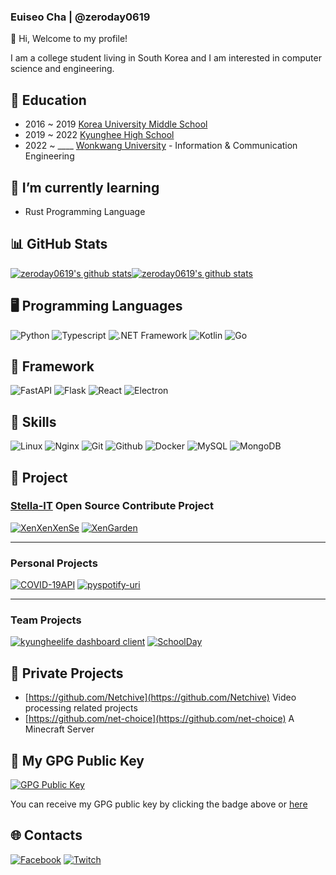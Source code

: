 ### Euiseo Cha | @zeroday0619

👋 Hi, Welcome to my profile!

I am a college student living in South Korea and I am interested in computer science and engineering.

## :school: Education
- 2016 ~ 2019 [Korea University Middle School](https://koryo.sen.ms.kr)
- 2019 ~ 2022 [Kyunghee High School](https://www.kyungheeboy.hs.kr)
- 2022 ~ ____ [Wonkwang University](https://www.wku.ac.kr/index.php) - Information & Communication Engineering

## 🌱 I’m currently learning
- Rust Programming Language

## 📊 GitHub Stats
[![zeroday0619's github stats](https://github-readme-stats.vercel.app/api?username=zeroday0619&count_private=true&show_icons=true&hide_border=true&theme=dark)](https://github.com/zeroday0619)[![zeroday0619's github stats](https://github-readme-stats.vercel.app/api/top-langs/?username=zeroday0619&exclude_repo=blog,blog.zeroday0619.dev,mbp16-ubuntu-kernel&show_icons=true&hide_border=true&title_color=004386&icon_color=004386&layout=compact&count_private=true&langs_count=8&theme=dark&hide=ruby,html,css)](https://github.com/zeroday0619)

## 🖥️ Programming Languages
![Python](https://img.shields.io/badge/Pythion-black?style=for-the-badge&logo=python)
![Typescript](https://img.shields.io/badge/Typescript-black?style=for-the-badge&logo=typescript)
![.NET Framework](https://img.shields.io/badge/.NET%20Framework-black?style=for-the-badge&logo=.Net)
![Kotlin](https://img.shields.io/badge/Kotlin-black?style=for-the-badge&logo=Kotlin)
![Go](https://img.shields.io/badge/Go-black?style=for-the-badge&logo=Go)

## :memo: Framework
![FastAPI](https://img.shields.io/badge/FastAPI-black?style=for-the-badge&logo=fastapi)
![Flask](https://img.shields.io/badge/Flask-black?style=for-the-badge&logo=flask)
![React](https://img.shields.io/badge/React-black?style=for-the-badge&logo=React)
![Electron](https://img.shields.io/badge/Electron-black?style=for-the-badge&logo=Electron)

## 📝 Skills
![Linux](https://img.shields.io/badge/Linux-black?style=for-the-badge&logo=linux)
![Nginx](https://img.shields.io/badge/Nginx-black?style=for-the-badge&logo=nginx)
![Git](https://img.shields.io/badge/Git-black?style=for-the-badge&logo=git)
![Github](https://img.shields.io/badge/Github-black?style=for-the-badge&logo=github)
![Docker](https://img.shields.io/badge/Docker-black?style=for-the-badge&logo=docker)
![MySQL](https://img.shields.io/badge/MySQL-black?style=for-the-badge&logo=mysql)
![MongoDB](https://img.shields.io/badge/MongoDB-black?style=for-the-badge&logo=MongoDB)

## :memo: Project

### [Stella-IT](https://opensource.stella-it.com) Open Source Contribute Project
[![XenXenXenSe](https://github-readme-stats.vercel.app/api/pin/?username=Stella-IT&repo=XenXenXenSe&theme=dark)](https://github.com/Stella-IT/XenXenXenSe)
[![XenGarden](https://github-readme-stats.vercel.app/api/pin/?username=Stella-IT&repo=XenGarden&theme=dark)](https://github.com/Stella-IT/XenGarden)

---

### Personal Projects
[![COVID-19API](https://github-readme-stats.vercel.app/api/pin/?username=zeroday0619&repo=COVID-19API&theme=dark)](https://github.com/zeroday0619/COVID-19API)
[![pyspotify-uri](https://github-readme-stats.vercel.app/api/pin/?username=zeroday0619&repo=pyspotify-uri&theme=dark)](https://github.com/zeroday0619/pyspotify-uri)

---

### Team Projects
[![kyungheelife dashboard client](https://github-readme-stats.vercel.app/api/pin/?username=kyungheelife&repo=dashboard&theme=dark)](https://github.com/kyungheelife/dashboard)
[![SchoolDay](https://github-readme-stats.vercel.app/api/pin/?username=tokiwadai-middle-school&repo=SchoolDay&theme=dark)](https://github.com/tokiwadai-middle-school/SchoolDay)

## 🔑 Private Projects
- [https://github.com/Netchive](https://github.com/Netchive)
Video processing related projects
- [https://github.com/net-choice](https://github.com/net-choice)
A Minecraft Server

## 🔑 My GPG Public Key
[![GPG Public Key](https://img.shields.io/badge/GPG%20Fingerprint-1CBA271BBA41437115A778E5220CC17AA79A0AEA-green?style=for-the-badge)](https://keyserver.ubuntu.com/pks/lookup?op=hget&search=b4a0d5ce4cb078752f8bb5b142685e8b)

You can receive my GPG public key by clicking the badge above or [here](https://keyserver.ubuntu.com/pks/lookup?op=hget&search=b4a0d5ce4cb078752f8bb5b142685e8b)

## 🌐 **Contacts**
[![Facebook](https://img.shields.io/badge/Facebook-Euiseo%20Cha-lightgrey?style=for-the-badge&logo=facebook)](https://www.facebook.com/zeroday0619/)
[![Twitch](https://img.shields.io/badge/Twitch-zeroday0619-lightgrey?style=for-the-badge&logo=twitch)](https://www.twitch.tv/zeroday0619)
